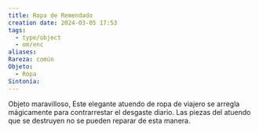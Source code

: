 ```yaml
---
title: Ropa de Remendado
creation date: 2024-03-05 17:53
tags:
  - type/object
  - om/enc
aliases: 
Rareza: común
Objeto:
  - Ropa
Sintonía:
---
```


Objeto maravilloso, 
Este elegante atuendo de ropa de viajero se arregla
mágicamente para contrarrestar el desgaste diario. Las
piezas del atuendo que se destruyen no se pueden reparar de
esta manera.
